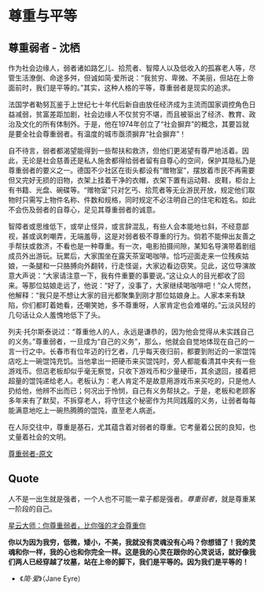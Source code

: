 # 尊重与平等

## 尊重弱者 - 沈栖

作为社会边缘人，弱者诸如路乞儿、拾荒者、智障人以及低收入的孤寡老人等，尽管生活潦倒、命途多舛，但诚如简·爱所说：“我贫穷、卑微、不美丽，但站在上帝面前时，我们是平等的。”其实，这种人格的平等，尊重弱者是现实的追求。

法国学者勒努瓦鉴于上世纪七十年代后新自由放任经济成为主流而国家调控角色日益减弱，贫富差距加剧，社会边缘人不仅贫穷不堪，而且被驱出了经济、教育、政治及文化的所有体制外。于是，他在1974年创立了“社会摒弃”的概念，其要旨就是要全社会尊重弱者。有温度的城市亟须摒弃“社会摒弃”！

自不待言，弱者都渴望能得到一些帮扶和救济，但他们更渴望有尊严地活着。因此，无论是社会慈善还是私人施舍都得给弱者留有自尊心的空间，保护其隐私乃是尊重弱者的要义之一。德国不少社区在街头都设有“赠物室”，摆放着市民不再需要但又完好无损的旧物，衣架上挂着干净的衣帽，衣架下置有运动鞋、皮鞋，柜台上有书籍、光盘、碗碟等。“赠物室”只对乞丐、拾荒者等无业游民开放，规定他们取物时只需写上物件名称、件数和规格，同时规定不必注明自己的住宅和姓名。如此不会伤及弱者的自尊心，足见其尊重弱者的诚意。

智障者或思维低下，或举止怪异，或言辞混乱，有些人会本能地乜斜，不经意鄙视，甚或讽刺嘲弄，无端羞辱，这是对弱者极不尊重的行为。倘若不能伸出友善之手帮扶或救济，不看也是一种尊重。有一次，电影拍摄间隙，某知名导演带着剧组成员外出游玩。玩累后，大家围坐在露天茶室喝咖啡。恰巧迎面走来一位残疾姑娘，一条腿和一只胳膊向外翻转，行走怪诞，大家边看边窃笑。见此，这位导演故意大声说：“大家请注意一下，我有件重要的事要说。”这让众人的目光都收了回来。等那位姑娘走远了，他说：“好了，没事了，大家继续喝咖啡吧！”众人愕然，他解释：“我只是不想让大家的目光都聚集到刚才那位姑娘身上。人家本来有缺陷，你们都盯着她看，还嘲笑她，多不尊重呀，人家肯定也会难堪的。”云淡风轻的几句话让众人羞愧地低下了头。

列夫·托尔斯泰说过：“尊重他人的人，永远是谦恭的，因为他会觉得从未实践自己的义务。”尊重弱者，一旦成为“自己的义务”，那么，他就会自觉地体现在自己的一言一行之中。长春市有位年迈的行乞者，几乎每天夜归前，都要到附近的一家馄饨店吃上一碗馄饨充饥。当他拿出一把硬币来买馄饨时，旁人都能看清其中夹有一些游戏币。但店老板却似乎毫无察觉，只收下游戏币和少量硬币，其余退回，接着把超量的馄饨递给老人。老板认为：老人肯定不是故意用游戏币来买吃的，只是他人扔给他，他辨不出而已；何况出于怜悯，自己有义务帮扶之。于是，老板和老顾客多年来有了默契，不拆穿老人，将守住这个秘密作为共同践履的义务，让弱者每每能满意地吃上一碗热腾腾的馄饨，直至老人病逝。

在人际交往中，尊重是基石，尤其蕴含着对弱者的尊重。它考量着公民的良知，也丈量着社会的文明。

[尊重弱者-原文](https://paper.xinmin.cn/html/xmwb/2022-01-27/20/128602.html)

## Quote

人不是一出生就是强者，一个人也不可能一辈子都是强者。*尊重弱者*，就是尊重某一阶段的自己。

[星云大师：你尊重弱者，比你强的才会尊重你](https://www.sohu.com/a/425649927_201719)

**你以为因为我穷，低微，矮小，不美，我就没有灵魂没有心吗？你想错了！我的灵魂和你一样，我的心也和你完全一样。这是我的心灵在跟你的心灵说话，就好像我们两人已经穿越了坟墓，站在上帝的脚下，我们是平等的。因为我们是平等的！**

- 《*简*·*爱*》（Jane Eyre）
